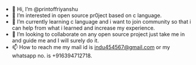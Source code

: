 - 👋 Hi, I’m @printoffriyanshu 
- 👀 I’m interested in open source pr0ject based on c language.
- 🌱 I’m currently learning c language and i want to join community so that i can help from what i learned and increase my experience.
- 💞️ I’m looking to collaborate on any open source project just take me in and guide me and I will surely do it.
- 📫 How to reach me my mail id is indu454567@gmail.com or my whatsapp no. is +916394712718.

<!---
printoffriyanshu/printoffriyanshu is a ✨ special ✨ repository because its `README.md` (this file) appears on your GitHub profile.
You can click the Preview link to take a look at your changes.
--->

